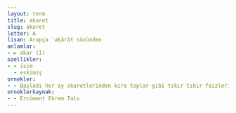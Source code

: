 ```yaml
---
layout: term
title: akaret
slug: akaret
letter: A
lisan: Arapça ʿaḳārāt sözünden
anlamlar:
- ► akar (I)
ozellikler:
- - isim
  - eskimiş
ornekler:
- - Başladı her ay akaretlerinden kira toplar gibi tıkır tıkır faizleri toplamaya.
orneklerkaynak:
- - Ercüment Ekrem Talu
---
```

